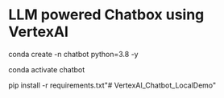 # LLM powered Chatbox using VertexAI

conda create -n chatbot python=3.8 -y


conda activate chatbot


pip install -r requirements.txt"# VertexAI_Chatbot_LocalDemo" 
